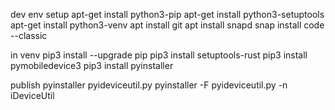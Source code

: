 dev env setup
apt-get install python3-pip
apt-get install python3-setuptools
apt-get install python3-venv
apt install git
apt install snapd
snap install code --classic

in venv
pip3 install --upgrade pip 
pip3 install setuptools-rust
pip3 install pymobiledevice3
pip3 install pyinstaller

publish
pyinstaller pyideviceutil.py
pyinstaller -F pyideviceutil.py -n iDeviceUtil